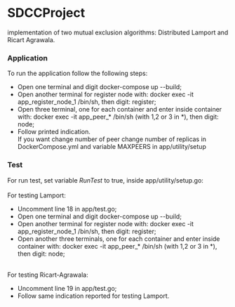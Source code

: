 # SDCCProject
implementation of two mutual exclusion algorithms: Distributed Lamport and Ricart Agrawala.

### Application

To run the application follow the following steps:
* Open one terminal and digit docker-compose up --build;
* Open another terminal for register node with:  docker exec -it  app_register_node_1 /bin/sh, then digit: register;
* Open three terminal, one for each container and enter inside container with: docker exec -it app_peer_* /bin/sh (with 1,2 or 3 in *), then digit: node;
* Follow printed indication.
  <br />
  If you want change number of peer change number of replicas in DockerCompose.yml and variable MAXPEERS in app/utility/setup


### Test

For run test, set variable *RunTest* to true, inside app/utility/setup.go:
<br /><br />
For testing Lamport:
* Uncomment line 18 in app/test.go;
* Open one terminal and digit docker-compose up --build;
* Open another terminal for register node with:  docker exec -it  app_register_node_1 /bin/sh, then digit: register;
* Open another three terminals, one for each container and enter inside container with:  docker exec -it app_peer_* /bin/sh (with 1,2 or 3 in *), then digit: node;
  <br /><br />

For testing Ricart-Agrawala:
* Uncomment line 19 in app/test.go;
* Follow same indication reported for testing Lamport.

